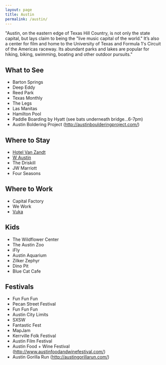 ```yaml
---
layout: page
title: Austin
permalink: /austin/
---
```


"Austin, on the eastern edge of Texas Hill Country, is not only the state capital, but lays claim to being the "live music capital of the world." It’s also a center for film and home to the University of Texas and Formula 1's Circuit of the Americas raceway. Its abundant parks and lakes are popular for hiking, biking, swimming, boating and other outdoor pursuits."

## What to See

- Barton Springs
- Deep Eddy
- Reed Park
- Texas Monthly
- The Legs
- Las Manitas
- Hamilton Pool
- Paddle Boarding by Hyatt (see bats underneath bridge...6-7pm)
- Austin Boldering Project (http://austinboulderingproject.com/)

## Where to Stay

- [Hotel Van Zandt](http://www.hotelvanzandt.com)
- [W Austin](http://www.whotelaustin.com)
- The Driskill
- JW Marriott
- Four Seasons

## Where to Work

- Capital Factory
- We Work
- [Vuka](http://www.vukaaustin.com/coworking)

## Kids

- The Wildflower Center
- The Austin Zoo
- iFly
- Austin Aquarium
- Zilker Zephyr
- Dino Pit
- Blue Cat Cafe

## Festivals

- Fun Fun Fun
- Pecan Street Festival
- Fun Fun Fun
- Austin City Limits
- SXSW
- Fantastic Fest
- MapJam
- Kerrville Folk Festival
- Austin Film Festival
- Austin Food + Wine Festival (http://www.austinfoodandwinefestival.com/)
- Austin Gorilla Run (http://austingorillarun.com/)